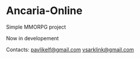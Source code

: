 # Ancaria-Online

Simple MMORPG project

Now in developement

Contacts:
pavlikelf@gmail.com
vsarklink@gmail.com